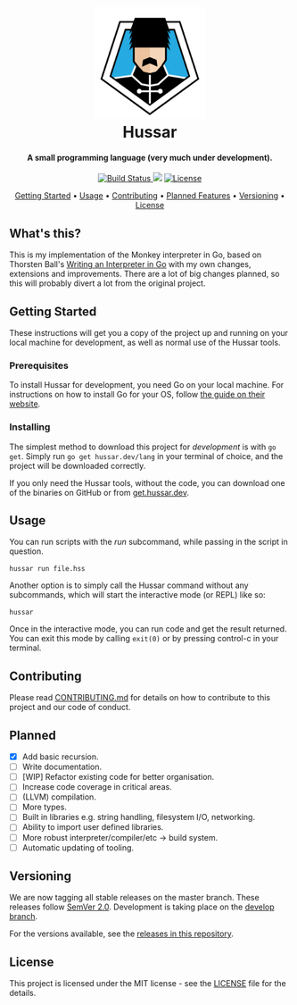 <h1 align="center">
  <br>
  <a href="https://www.hussar.dev"><img src=".github/hussar.png" alt="Hussar Logo" width="200"></a>
  <br>
  Hussar
  <br>
</h1>

<h4 align="center">A small programming language (very much under development).</h4>

<p align="center">
  <a href="https://travis-ci.org/hussar-lang/hussar">
    <img src="https://travis-ci.org/hussar-lang/hussar.svg?branch=develop"
         alt="Build Status">
  </a>
  <a href="https://codeclimate.com/github/hussar-lang/hussar/maintainability"><img src="https://api.codeclimate.com/v1/badges/7f5869af27d7d9ecf476/maintainability" /></a>
  <a href="https://opensource.org/licenses/mit-license.php">
    <img src="https://badges.frapsoft.com/os/mit/mit.svg?v=103"
         alt="License">
  </a>
</p>

<p align="center">
  <!--<a href="#key-features">Key Features</a> •-->
  <a href="#getting-started">Getting Started</a> •
  <a href="#usage">Usage</a> •
  <a href="#contributing">Contributing</a> •
  <a href="#planned">Planned Features</a> •
  <a href="#versioning">Versioning</a> •
  <a href="#license">License</a>
</p>

## What's this?

This is my implementation of the Monkey interpreter in Go, based on Thorsten Ball's [Writing an Interpreter in Go](https://interpreterbook.com/) with my own changes, extensions and improvements. There are a lot of big changes planned, so this will probably divert a lot from the original project.

## Getting Started

These instructions will get you a copy of the project up and running on your local machine for development, as well as normal use of the Hussar tools.

### Prerequisites

To install Hussar for development, you need Go on your local machine. For instructions on how to install Go for your OS, follow [the guide on their website](https://golang.org/doc/install).

### Installing

The simplest method to download this project for *development* is with `go get`. Simply run `go get hussar.dev/lang` in your terminal of choice, and the project will be downloaded correctly.

If you only need the Hussar tools, without the code, you can download one of the binaries on GitHub or from [get.hussar.dev](https://get.hussar.dev/latest).

## Usage

You can run scripts with the _run_ subcommand, while passing in the script in question.

```
hussar run file.hss
```

Another option is to simply call the Hussar command without any subcommands, which will start the interactive mode (or REPL) like so:

```
hussar
```

Once in the interactive mode, you can run code and get the result returned. You can exit this mode by calling `exit(0)` or by pressing control-c in your terminal.

## Contributing

Please read [CONTRIBUTING.md](.github/CONTRIBUTING.md) for details on how to contribute to this project and our code of conduct.

## Planned

- [x] Add basic recursion.
- [ ] Write documentation.
- [ ] [WIP] Refactor existing code for better organisation.
- [ ] Increase code coverage in critical areas.
- [ ] (LLVM) compilation.
- [ ] More types.
- [ ] Built in libraries e.g. string handling, filesystem I/O, networking.
- [ ] Ability to import user defined libraries.
- [ ] More robust interpreter/compiler/etc -> build system.
- [ ] Automatic updating of tooling.

## Versioning

We are now tagging all stable releases on the master branch. These releases follow [SemVer 2.0](https://semver.org/spec/v2.0.0.html). Development is taking place on the [develop branch](https://github.com/hussar-lang/hussar/tree/develop).

For the versions available, see the [releases in this repository](https://github.com/hussar-lang/hussar/releases).

## License

This project is licensed under the MIT license - see the [LICENSE](LICENSE) file for the details.
